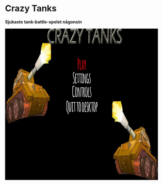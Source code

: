 # Crazy Tanks

<b> Sjukaste tank-battle-spelet någonsin</b>

<img src="thumbnail.jpg" height="500px">